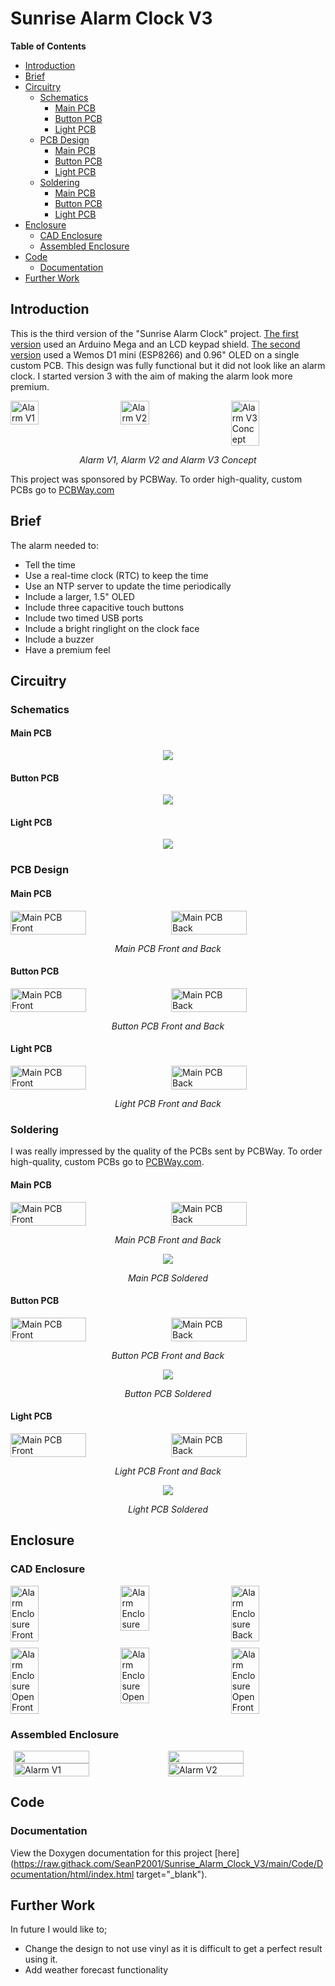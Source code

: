 # Sunrise Alarm Clock V3

**Table of Contents**

- [Introduction](#introduction)
- [Brief](#brief)
- [Circuitry](#circuitry)
  - [Schematics](#schematics)
    - [Main PCB](#main-pcb)
    - [Button PCB](#button-pcb)
    - [Light PCB](#light-pcb)
  - [PCB Design](#pcb-design)
    - [Main PCB](#main-pcb-1)
    - [Button PCB](#button-pcb-1)
    - [Light PCB](#light-pcb-1)
  - [Soldering](#soldering)
    - [Main PCB](#main-pcb-2)
    - [Button PCB](#button-pcb-2)
    - [Light PCB](#light-pcb-2)
- [Enclosure](#enclosure)
  - [CAD Enclosure](#cad-enclosure)
  - [Assembled Enclosure](#assembled-enclosure)
- [Code](#code)
  - [Documentation](#documentation)
- [Further Work](#further-work)


## Introduction

This is the third version of the "Sunrise Alarm Clock" project. [The first version](https://github.com/SeanP2001/Arduino_Sunrise_Alarm_Clock) used an Arduino Mega and an LCD keypad shield. [The second version](https://github.com/SeanP2001/Sunrise_Alarm_Clock_V2) used a Wemos D1 mini (ESP8266) and 0.96" OLED on a single custom PCB. This design was fully functional but it did not look like an alarm clock. I started version 3 with the aim of making the alarm look more premium. 

<div style="display: flex; justify-content: space-between;">
    <img src="./Images/V1_Alarm.jpg" alt="Alarm V1" style="width: 30%; object-fit: contain;">
    <img src="./Images/V2_Alarm.jpg" alt="Alarm V2" style="width: 30%; object-fit: contain;">
    <img src="./Images/V3_Alarm_Idea_Render.png" alt="Alarm V3 Concept" style="width: 30%; object-fit: contain;">
</div>
<p align="center"><i>Alarm V1, Alarm V2 and Alarm V3 Concept</i></p>

This project was sponsored by PCBWay. To order high-quality, custom PCBs go to [PCBWay.com](https://www.pcbway.com/)

## Brief

The alarm needed to:
- Tell the time
- Use a real-time clock (RTC) to keep the time 
- Use an NTP server to update the time periodically
- Include a larger, 1.5" OLED 
- Include three capacitive touch buttons
- Include two timed USB ports
- Include a bright ringlight on the clock face
- Include a buzzer
- Have a premium feel

## Circuitry

### Schematics

#### Main PCB

<p align="center">
  <img src="./Images/PCB/Main_PCB_Schematic.png" />
</p>

#### Button PCB

<p align="center">
  <img src="./Images/PCB/Button_PCB_Schematic.png" />
</p>

#### Light PCB

<p align="center">
  <img src="./Images/PCB/Light_PCB_Schematic.png" />
</p>


### PCB Design

#### Main PCB

<div style="display: flex; justify-content: space-between;">
    <img src="./Images/PCB/Main_PCB_Design_Front.png" alt="Main PCB Front" style="width: 49%; object-fit: contain; margin-right: 5px;">
    <img src="./Images/PCB/Main_PCB_Design_Back.png" alt="Main PCB Back" style="width: 49%; object-fit: contain; margin-left: 5px;">
</div>
<p align="center"><i>Main PCB Front and Back</i></p>

#### Button PCB

<div style="display: flex; justify-content: space-between;">
    <img src="./Images/PCB/Button_PCB_Design_Front.png" alt="Main PCB Front" style="width: 49%; object-fit: contain; margin-right: 5px;">
    <img src="./Images/PCB/Button_PCB_Design_Back.png" alt="Main PCB Back" style="width: 49%; object-fit: contain; margin-left: 5px;">
</div>
<p align="center"><i>Button PCB Front and Back</i></p>

#### Light PCB

<div style="display: flex; justify-content: space-between;">
    <img src="./Images/PCB/Light_PCB_Design_Front.png" alt="Main PCB Front" style="width: 49%; object-fit: contain; margin-right: 5px;">
    <img src="./Images/PCB/Light_PCB_Design_Back.png" alt="Main PCB Back" style="width: 49%; object-fit: contain; margin-left: 5px;">
</div>
<p align="center"><i>Light PCB Front and Back</i></p>

### Soldering

I was really impressed by the quality of the PCBs sent by PCBWay. To order high-quality, custom PCBs go to [PCBWay.com](https://www.pcbway.com/). 

#### Main PCB

<div style="display: flex; justify-content: space-between;">
    <img src="./Images/PCB/Main_PCB_Front.jpg" alt="Main PCB Front" style="width: 49%; object-fit: cover; margin-right: 5px;">
    <img src="./Images/PCB/Main_PCB_Back.jpg" alt="Main PCB Back" style="width: 49%; object-fit: cover; margin-left: 5px;">
</div>
<p align="center"><i>Main PCB Front and Back</i></p>

<p align="center">
  <img src="./Images/PCB/Main_PCB_Soldered.jpg" />
</p>
<p align="center"><i>Main PCB Soldered</i></p>

#### Button PCB

<div style="display: flex; justify-content: space-between;">
    <img src="./Images/PCB/Button_PCB_Front.jpg" alt="Main PCB Front" style="width: 49%; object-fit: cover; margin-right: 5px;">
    <img src="./Images/PCB/Button_PCB_Back.jpg" alt="Main PCB Back" style="width: 49%; object-fit: cover; margin-left: 5px;">
</div>
<p align="center"><i>Button PCB Front and Back</i></p>

<p align="center">
  <img src="./Images/PCB/Button_PCB_Soldered.jpg" />
</p>
<p align="center"><i>Button PCB Soldered</i></p>

#### Light PCB

<div style="display: flex; justify-content: space-between;">
    <img src="./Images/PCB/Light_PCB_Front.jpg" alt="Main PCB Front" style="width: 49%; object-fit: cover; margin-right: 5px;">
    <img src="./Images/PCB/Light_PCB_Back.jpg" alt="Main PCB Back" style="width: 49%; object-fit: cover; margin-left: 5px;">
</div>
<p align="center"><i>Light PCB Front and Back</i></p>

<p align="center">
  <img src="./Images/PCB/Light_PCB_Soldered.jpg" />
</p>
<p align="center"><i>Light PCB Soldered</i></p>

## Enclosure

### CAD Enclosure

<div style="display: flex; justify-content: space-between;">
    <img src="./Images/CAD/Enclosure_Front.png" alt="Alarm Enclosure Front" style="width: 30%; object-fit: contain;">
    <img src="./Images/CAD/Enclosure.png" alt="Alarm Enclosure" style="width: 30%; object-fit: contain;">
    <img src="./Images/CAD/Enclosure_Back.png" alt="Alarm Enclosure Back" style="width: 30%; object-fit: contain;">
</div>
<div style="display: flex; justify-content: space-between; margin-top: 10px;">
    <img src="./Images/CAD/Enclosure_Open_Front_2.png" alt="Alarm Enclosure Open Front" style="width: 30%; object-fit: contain;">
    <img src="./Images/CAD/Enclosure_Open.png" alt="Alarm Enclosure Open" style="width: 30%; object-fit: contain;">
    <img src="./Images/CAD/Enclosure_Open_Front.png" alt="Alarm Enclosure Open Front" style="width: 30%; object-fit: contain;">
</div>

### Assembled Enclosure

<div style="display: flex; justify-content: center;">
    <img src="./Images/Alarm_2.jpg" style="width: 49%; object-fit: cover;">
    <img src="./Images/Alarm_Light_On.jpg" style="width: 49%; object-fit: cover;">
</div>
<div style="display: flex; justify-content: center;">
    <img src="./Images/Alarm_Front.jpg" alt="Alarm V1" style="width: 49%; object-fit: cover;">
    <img src="./Images/Alarm_Front_Light_On.jpg" alt="Alarm V2" style="width: 49%; object-fit: cover;">
</div>

## Code

### Documentation

View the Doxygen documentation for this project [here](https://raw.githack.com/SeanP2001/Sunrise_Alarm_Clock_V3/main/Code/Documentation/html/index.html target="_blank").

## Further Work

In future I would like to;
- Change the design to not use vinyl as it is difficult to get a perfect result using it.
- Add weather forecast functionality